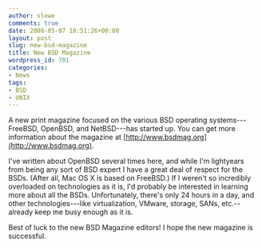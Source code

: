 ```yaml
---
author: slowe
comments: true
date: 2008-05-07 18:51:26+00:00
layout: post
slug: new-bsd-magazine
title: New BSD Magazine
wordpress_id: 701
categories:
- News
tags:
- BSD
- UNIX
---
```


A new print magazine focused on the various BSD operating systems---FreeBSD, OpenBSD, and NetBSD---has started up. You can get more information about the magazine at [http://www.bsdmag.org](http://www.bsdmag.org).

I've written about OpenBSD several times here, and while I'm lightyears from being any sort of BSD expert I have a great deal of respect for the BSDs. (After all, Mac OS X is based on FreeBSD.) If I weren't so incredibly overloaded on technologies as it is, I'd probably be interested in learning more about all the BSDs. Unfortunately, there's only 24 hours in a day, and other technologies---like virtualization, VMware, storage, SANs, etc.--already keep me busy enough as it is.

Best of luck to the new BSD Magazine editors! I hope the new magazine is successful.
